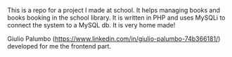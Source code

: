 This is a repo for a project I made at school. It helps managing books and books booking in the school library. 
It is written in PHP and uses MySQLi to connect the system to a MySQL db. 
It is very home made!

Giulio Palumbo (https://www.linkedin.com/in/giulio-palumbo-74b366181/) developed for me the frontend part.
